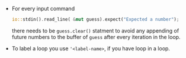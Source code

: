 - For every input command
  ```rust
  io::stdin().read_line( &mut guess).expect("Expected a number");
  ```

  there needs to be `guess.clear()` statment to avoid any appending of future numbers to the buffer of `guess` after every iteration in the loop.

- To label a loop you use `'<label-name>`, if you have loop in a loop.
